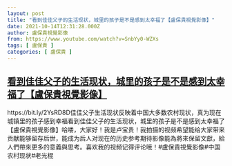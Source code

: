 ```yaml
---
layout: post
title: "看到佳佳父子的生活现状，城里的孩子是不是感到太幸福了【盧保貴視覺影像】"
date: 2021-10-14T12:31:28.000Z
author: 盧保貴視覺影像
from: https://www.youtube.com/watch?v=SnbYy0-WZXs
tags: [ 盧保貴 ]
categories: [ 盧保貴 ]
---
```

<!--1634214688000-->
[看到佳佳父子的生活现状，城里的孩子是不是感到太幸福了【盧保貴視覺影像】](https://www.youtube.com/watch?v=SnbYy0-WZXs)
------

<div>
https://bit.ly/2YsRD8D佳佳父子生活现状反映着中国大多数农村现状，真为现在城镇里的孩子感到幸福看到佳佳父子的生活现状，城里的孩子是不是感到太幸福了【盧保貴視覺影像】哈喽，大家好！我是卢宝贵！我拍摄的视频希望能给大家带来贡献能够留存后世，能成为后人对现在的历史参考期待影像能為將來保留文獻，給人們帶來更多的意義與思考。喜欢我的视频记得评论哦！#盧保貴視覺影像#中国农村现状#老光棍
</div>
